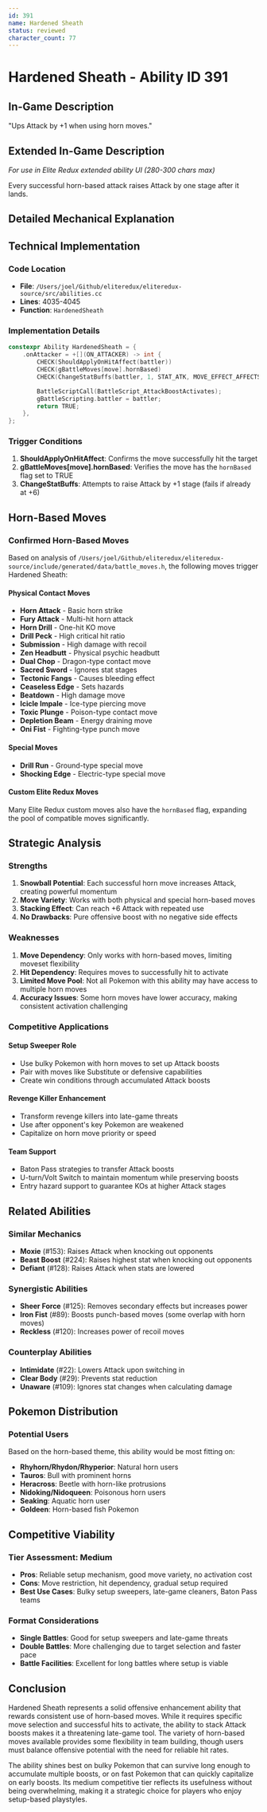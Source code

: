 ```yaml
---
id: 391
name: Hardened Sheath
status: reviewed
character_count: 77
---
```


# Hardened Sheath - Ability ID 391

## In-Game Description
"Ups Attack by +1 when using horn moves."

## Extended In-Game Description
*For use in Elite Redux extended ability UI (280-300 chars max)*

Every successful horn-based attack raises Attack by one stage after it lands.

## Detailed Mechanical Explanation

## Technical Implementation

### Code Location
- **File**: `/Users/joel/Github/eliteredux/eliteredux-source/src/abilities.cc`
- **Lines**: 4035-4045
- **Function**: `HardenedSheath`

### Implementation Details
```cpp
constexpr Ability HardenedSheath = {
    .onAttacker = +[](ON_ATTACKER) -> int {
        CHECK(ShouldApplyOnHitAffect(battler))
        CHECK(gBattleMoves[move].hornBased)
        CHECK(ChangeStatBuffs(battler, 1, STAT_ATK, MOVE_EFFECT_AFFECTS_USER, NULL))

        BattleScriptCall(BattleScript_AttackBoostActivates);
        gBattleScripting.battler = battler;
        return TRUE;
    },
};
```

### Trigger Conditions
1. **ShouldApplyOnHitAffect**: Confirms the move successfully hit the target
2. **gBattleMoves[move].hornBased**: Verifies the move has the `hornBased` flag set to TRUE
3. **ChangeStatBuffs**: Attempts to raise Attack by +1 stage (fails if already at +6)

## Horn-Based Moves

### Confirmed Horn-Based Moves
Based on analysis of `/Users/joel/Github/eliteredux/eliteredux-source/include/generated/data/battle_moves.h`, the following moves trigger Hardened Sheath:

#### Physical Contact Moves
- **Horn Attack** - Basic horn strike
- **Fury Attack** - Multi-hit horn attack
- **Horn Drill** - One-hit KO move
- **Drill Peck** - High critical hit ratio
- **Submission** - High damage with recoil
- **Zen Headbutt** - Physical psychic headbutt
- **Dual Chop** - Dragon-type contact move
- **Sacred Sword** - Ignores stat stages
- **Tectonic Fangs** - Causes bleeding effect
- **Ceaseless Edge** - Sets hazards
- **Beatdown** - High damage move
- **Icicle Impale** - Ice-type piercing move
- **Toxic Plunge** - Poison-type contact move
- **Depletion Beam** - Energy draining move
- **Oni Fist** - Fighting-type punch move

#### Special Moves
- **Drill Run** - Ground-type special move
- **Shocking Edge** - Electric-type special move

#### Custom Elite Redux Moves
Many Elite Redux custom moves also have the `hornBased` flag, expanding the pool of compatible moves significantly.

## Strategic Analysis

### Strengths
1. **Snowball Potential**: Each successful horn move increases Attack, creating powerful momentum
2. **Move Variety**: Works with both physical and special horn-based moves
3. **Stacking Effect**: Can reach +6 Attack with repeated use
4. **No Drawbacks**: Pure offensive boost with no negative side effects

### Weaknesses
1. **Move Dependency**: Only works with horn-based moves, limiting moveset flexibility
2. **Hit Dependency**: Requires moves to successfully hit to activate
3. **Limited Move Pool**: Not all Pokemon with this ability may have access to multiple horn moves
4. **Accuracy Issues**: Some horn moves have lower accuracy, making consistent activation challenging

### Competitive Applications

#### Setup Sweeper Role
- Use bulky Pokemon with horn moves to set up Attack boosts
- Pair with moves like Substitute or defensive capabilities
- Create win conditions through accumulated Attack boosts

#### Revenge Killer Enhancement
- Transform revenge killers into late-game threats
- Use after opponent's key Pokemon are weakened
- Capitalize on horn move priority or speed

#### Team Support
- Baton Pass strategies to transfer Attack boosts
- U-turn/Volt Switch to maintain momentum while preserving boosts
- Entry hazard support to guarantee KOs at higher Attack stages

## Related Abilities

### Similar Mechanics
- **Moxie** (#153): Raises Attack when knocking out opponents
- **Beast Boost** (#224): Raises highest stat when knocking out opponents
- **Defiant** (#128): Raises Attack when stats are lowered

### Synergistic Abilities
- **Sheer Force** (#125): Removes secondary effects but increases power
- **Iron Fist** (#89): Boosts punch-based moves (some overlap with horn moves)
- **Reckless** (#120): Increases power of recoil moves

### Counterplay Abilities
- **Intimidate** (#22): Lowers Attack upon switching in
- **Clear Body** (#29): Prevents stat reduction
- **Unaware** (#109): Ignores stat changes when calculating damage

## Pokemon Distribution

### Potential Users
Based on the horn-based theme, this ability would be most fitting on:
- **Rhyhorn/Rhydon/Rhyperior**: Natural horn users
- **Tauros**: Bull with prominent horns
- **Heracross**: Beetle with horn-like protrusions
- **Nidoking/Nidoqueen**: Poisonous horn users
- **Seaking**: Aquatic horn user
- **Goldeen**: Horn-based fish Pokemon

## Competitive Viability

### Tier Assessment: Medium
- **Pros**: Reliable setup mechanism, good move variety, no activation cost
- **Cons**: Move restriction, hit dependency, gradual setup required
- **Best Use Cases**: Bulky setup sweepers, late-game cleaners, Baton Pass teams

### Format Considerations
- **Single Battles**: Good for setup sweepers and late-game threats
- **Double Battles**: More challenging due to target selection and faster pace
- **Battle Facilities**: Excellent for long battles where setup is viable


## Conclusion

Hardened Sheath represents a solid offensive enhancement ability that rewards consistent use of horn-based moves. While it requires specific move selection and successful hits to activate, the ability to stack Attack boosts makes it a threatening late-game tool. The variety of horn-based moves available provides some flexibility in team building, though users must balance offensive potential with the need for reliable hit rates.

The ability shines best on bulky Pokemon that can survive long enough to accumulate multiple boosts, or on fast Pokemon that can quickly capitalize on early boosts. Its medium competitive tier reflects its usefulness without being overwhelming, making it a strategic choice for players who enjoy setup-based playstyles.